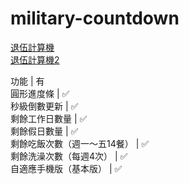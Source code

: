 # military-countdown

[退伍計算機](https://eddie000000.github.io/military-countdown/index.html)\
[退伍計算機2](https://eddie000000.github.io/military-countdown/index2.html)

功能 | 有\
圓形進度條 | ✅\
秒級倒數更新 | ✅\
剩餘工作日數量 | ✅\
剩餘假日數量 | ✅\
剩餘吃飯次數（週一～五14餐） | ✅\
剩餘洗澡次數（每週4次） | ✅\
自適應手機版（基本版） | ✅
